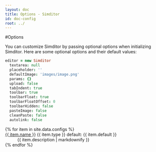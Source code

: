 ```yaml
---
layout: doc
title: Options - Simditor
id: doc-config
root: ../
---
```


#Options

You can customize Simditor by passing optional options when initializing Simditor.
Here are some optional options and their default values:

```coffee
editor = new Simditor
  textarea: null
  placeholder: ''
  defaultImage: 'images/image.png'
  params: {}
  upload: false
  tabIndent: true
  toolbar: true
  toolbarFloat: true
  toolbarFloatOffset: 0
  toolbarHidden: false
  pasteImage: false
  cleanPaste: false
  autolink: false
```


<dl class="doc-configs">
  {% for item in site.data.configs %}
    <dt id="anchor-{{ item.name }}">
      <!--<span class="icon simditor-icon simditor-icon-caret-down"></span>-->
      <a href="#anchor-{{ item.name }}" class="name">{{ item.name }}</a>
      <span class="type">{{ item.type }}</span>
      <span class="default">default: {{ item.default }}</span>
    </dt>
    <dd class="expand">
      {{ item.description | markdownify }}
    </dd>
  {% endfor %}
</dl>
